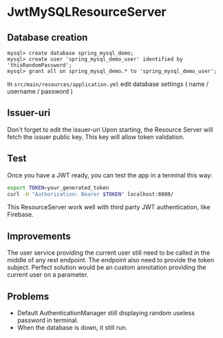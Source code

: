 # JwtMySQLResourceServer

## Database creation

```
mysql> create database spring_mysql_demo;
mysql> create user 'spring_mysql_demo_user' identified by 'thisRandomPassword';
mysql> grant all on spring_mysql_demo.* to 'spring_mysql_demo_user';
```

In `src/main/resources/application.yml` edit database settings ( name / username / password )

## Issuer-uri

Don't forget to edit the issuer-uri
Upon starting, the Resource Server will fetch the issuer public key. This key will allow token validation.

## Test

Once you have a JWT ready, you can test the app in a terminal this way:
```bash
export TOKEN=your_generated_token
curl -H "Authorization: Bearer $TOKEN" localhost:8080/
```
This ResourceServer work well with third party JWT authentication, like Firebase.

## Improvements

The user service providing the current user still need to be called in the middle of any rest endpoint. The endpoint also need to provide the token subject. Perfect solution would be an custom annotation providing the current user on a parameter.

## Problems

- Default AuthenticationManager still displaying random useless password in terminal.
- When the database is down, it still run.
